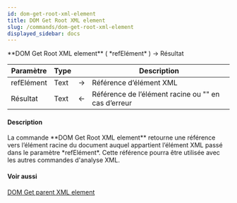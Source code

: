 ```yaml
---
id: dom-get-root-xml-element
title: DOM Get Root XML element
slug: /commands/dom-get-root-xml-element
displayed_sidebar: docs
---
```


<!--REF #_command_.DOM Get Root XML element.Syntax-->**DOM Get Root XML element** ( *refElément* ) -> Résultat<!-- END REF-->
<!--REF #_command_.DOM Get Root XML element.Params-->
| Paramètre | Type |  | Description |
| --- | --- | --- | --- |
| refElément | Text | &srarr; | Référence d’élément XML |
| Résultat | Text | &larr; | Référence de l’élément racine ou "" en cas d’erreur |

<!-- END REF-->

#### Description 

<!--REF #_command_.DOM Get Root XML element.Summary-->La commande **DOM Get Root XML element** retourne une référence vers l’élément racine du document auquel appartient l’élément XML passé dans le paramètre *refElément*.<!-- END REF--> Cette référence pourra être utilisée avec les autres commandes d'analyse XML.

#### Voir aussi 

[DOM Get parent XML element](dom-get-parent-xml-element.md)  